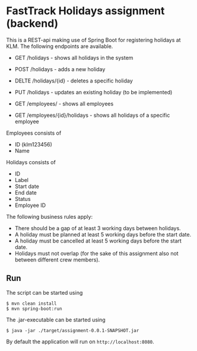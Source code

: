 # FastTrack Holidays assignment (backend)

This is a REST-api making use of Spring Boot for registering holidays at KLM. The following endpoints are available.

- GET /holidays - shows all holidays in the system
- POST /holidays - adds a new holiday
- DELTE /holidays/{id} - deletes a specific holiday
- PUT /holidays - updates an existing holiday (to be implemented)

- GET /employees/ - shows all employees
- GET /employees/{id}/holidays - shows all holidays of a specific employee

Employees consists of
- ID (klm123456)
- Name

Holidays consists of
- ID
- Label
- Start date
- End date
- Status
- Employee ID

The following business rules apply:

- There should be a gap of at least 3 working days between holidays.
- A holiday must be planned at least 5 working days before the start date.
- A holiday must be cancelled at least 5 working days before the start date.
- Holidays must not overlap (for the sake of this assignment also not between different crew members).

## Run
The script can be started using

```
$ mvn clean install
$ mvn spring-boot:run
```

The .jar-executable can be started using
```
$ java -jar ./target/assignment-0.0.1-SNAPSHOT.jar
```

By default the application will run on `http://localhost:8080`.
